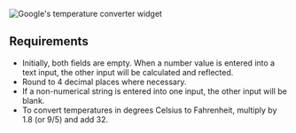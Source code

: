 ![Google's temperature converter widget](https://www.greatfrontend.com/img/questions/temperature-converter/google-search-temperature-converter.png)

## Requirements

- Initially, both fields are empty. When a number value is entered into a text input, the other input will be calculated and reflected.
- Round to 4 decimal places where necessary.
- If a non-numerical string is entered into one input, the other input will be blank.
- To convert temperatures in degrees Celsius to Fahrenheit, multiply by 1.8 (or 9/5) and add 32.
